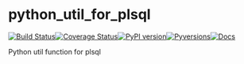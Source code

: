 # python_util_for_plsql

[![Build Status](https://img.shields.io/walshdanny700/python_util_for_plsql.svg?branch=master&style=flat-square)](https://travis-ci.com/walshdanny700/python_util_for_plsql)[![Coverage Status](https://img.shields.io/repos/github/walshdanny700/python_util_for_plsql/badge.svg?branch=master&style=flat-square)](https://coveralls.io/github/walshdanny700/python_util_for_plsql?branch=master)[![PyPI version](https://img.shields.io/py/python-util-for-plsql.svg?&style=flat-square)](https://badge.fury.io/py/python-util-for-plsql)[![Pyversions](https://img.shields.io/pypi/pyversions/python-util-for-plsql.svg?style=flat-square)](https://pypi.python.org/pypi/python-util-for-plsql)[![Docs](https://readthedocs.org/projects/pip/badge/?version=latest&style=flat-square)](https://readthedocs.org/projects/pip/badge/)

Python util function for plsql
